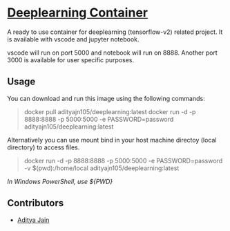 # [Deeplearning Container](https://hub.docker.com/r/adityajn105/deeplearning)

A ready to use container for deeplearning (tensorflow-v2) related project. It is available with vscode and jupyter notebook.

vscode will run on port 5000 and notebook will run on 8888. Another port 3000 is available for user specific purposes.

## Usage
You can download and run this image using the following commands:

> docker pull adityajn105/deeplearning:latest
> docker run -d -p 8888:8888 -p 5000:5000 -e PASSWORD=password adityajn105/deeplearning:latest

Alternatively you can use mount bind in your host machine directoy (local directory) to access files.

> docker run -d -p 8888:8888 -p 5000:5000 -e PASSWORD=password -v $(pwd):/home/local adityajn105/deeplearning:latest 

*In Windows PowerShell, use ${PWD}*

## Contributors
* [Aditya Jain](https://adityajain.me)